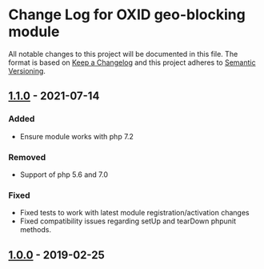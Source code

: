 # Change Log for OXID geo-blocking module

All notable changes to this project will be documented in this file.
The format is based on [Keep a Changelog](http://keepachangelog.com/)
and this project adheres to [Semantic Versioning](http://semver.org/).

## [1.1.0] - 2021-07-14

### Added
- Ensure module works with php 7.2

### Removed
- Support of php 5.6 and 7.0

### Fixed
- Fixed tests to work with latest module registration/activation changes
- Fixed compatibility issues regarding setUp and tearDown phpunit methods.

## [1.0.0] - 2019-02-25

[1.1.0]: https://github.com/OXID-eSales/geo-blocking-module/compare/v1.0.0...v1.1.0
[1.0.0]: https://github.com/OXID-eSales/geo-blocking-module/compare/c0cb05009601a58d0815efa9e09bd4ad758b1595...v1.0.0